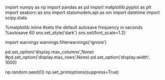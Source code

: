 import numpy as np
import pandas as pd
import matplotlib.pyplot as plt
import seaborn as sns
import statsmodels.api as sm
import datetime
import scipy.stats

%matplotlib inline
#sets the default autosave frequency in seconds
%autosave 60 
sns.set_style('dark')
sns.set(font_scale=1.2)

import warnings
warnings.filterwarnings('ignore')

pd.set_option('display.max_columns',None)
#pd.set_option('display.max_rows',None)
pd.set_option('display.width', 1000)

np.random.seed(0)
np.set_printoptions(suppress=True)
